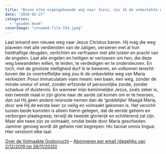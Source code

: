 ```yaml
---
title: "Boven elke eigengebaande weg naar Jezus, zou ik de onbevlekte weg van Maria verkiezen"
date: "2020-05-27"
categories: 
  - "gouden-boek"
coverImage: "unnamed-file-154.jpeg"
---
```


Laat iemand een nieuwe weg naar Jezus Christus banen. Hij mag die weg plaveien met alle verdiensten van de zaligen, versieren met al hun heldhaftige deugden, verlichten en verfraaien met alle luister en pracht van de engelen. Laat alle engelen en heiligen er vertoeven om hen, die deze weg bewandelen willen, te leiden, te verdedigen en te ondersteunen. En toch, met de grootste stelligheid durf ik te beweren, en volkomen terecht: boven die zo voortreffelijke weg zou ik de onbevlekte weg van Maria verkiezen: Posui immaculatam viam meam: een baan, een weg, zonder de minste smeur of smet, zonder erfzonde of persoonlijke zonde, zonder schaduw of duisternis. En wanneer mijn beminnelijke Jezus, zoals zeker is, een tweede maal in zijn glorie naar de aarde zal komen om er te heersen, dan zal Hij geen andere reisroute nemen dan de ‘goddelijke’ Maagd Maria, door wie Hij de eerste keer zo veilig en volmaakt gekomen is. Het verschil tussen beide komsten is alleen hierin gelegen, dat de eerste geheim en verborgen plaatsgreep, terwijl de tweede glorierijk en schitterend zal zijn. Maar alle twee zijn ze volmaakt, omdat beide door Maria geschieden. Jammer genoeg wordt dit geheim niet begrepen: Hic taceat omnis lingua: Hier verstomt elke taal.

[Over de Volmaakte Godsvrucht](/blog/een-jaar-lang-volmaakte-godsvrucht/) – [Abonneren per email (dagelijks van 2/12/2019 tot 28/11/2020)](http://eepurl.com/9RKvX)

